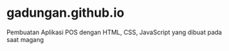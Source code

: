 # gadungan.github.io
Pembuatan Aplikasi POS dengan HTML, CSS, JavaScript yang dibuat pada saat magang
